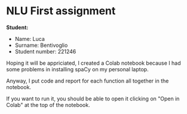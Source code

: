 # NLU First assignment

**Student:**
* Name: Luca
* Surname: Bentivoglio
* Student number: 221246


Hoping it will be appriciated, I created a Colab notebook because I had some problems in installing spaCy on my personal laptop.

Anyway, I put code and report for each function all together in the notebook.

If you want to run it, you should be able to open it clicking on "Open in Colab" at the top of the notebook.
